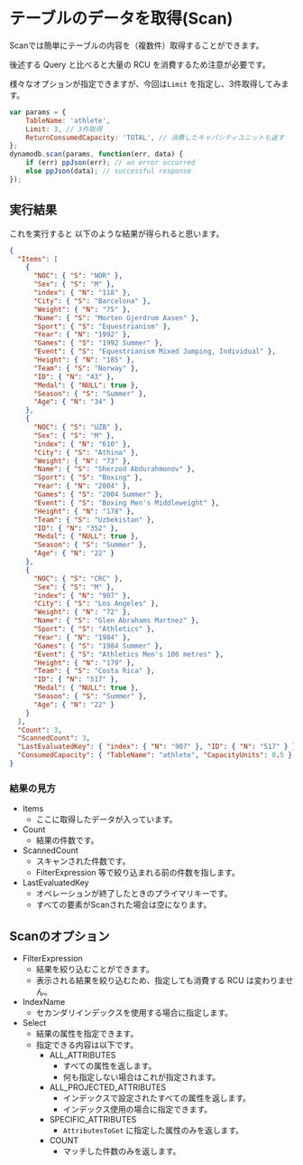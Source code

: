 # テーブルのデータを取得(Scan)

Scanでは簡単にテーブルの内容を（複数件）取得することができます。

後述する Query と比べると大量の RCU を消費するため注意が必要です。

様々なオプションが指定できますが、今回は`Limit` を指定し、3件取得してみます。

```jsx
var params = {
    TableName: 'athlete',
    Limit: 3, // 3件取得
    ReturnConsumedCapacity: 'TOTAL', // 消費したキャパシティユニットも返す
};
dynamodb.scan(params, function(err, data) {
    if (err) ppJson(err); // an error occurred
    else ppJson(data); // successful response
});
```

## 実行結果

これを実行すると
以下のような結果が得られると思います。

```json
{
  "Items": [
    {
      "NOC": { "S": "NOR" },
      "Sex": { "S": "M" },
      "index": { "N": "118" },
      "City": { "S": "Barcelona" },
      "Weight": { "N": "75" },
      "Name": { "S": "Morten Gjerdrum Aasen" },
      "Sport": { "S": "Equestrianism" },
      "Year": { "N": "1992" },
      "Games": { "S": "1992 Summer" },
      "Event": { "S": "Equestrianism Mixed Jumping, Individual" },
      "Height": { "N": "185" },
      "Team": { "S": "Norway" },
      "ID": { "N": "43" },
      "Medal": { "NULL": true },
      "Season": { "S": "Summer" },
      "Age": { "N": "34" }
    },
    {
      "NOC": { "S": "UZB" },
      "Sex": { "S": "M" },
      "index": { "N": "610" },
      "City": { "S": "Athina" },
      "Weight": { "N": "73" },
      "Name": { "S": "Sherzod Abdurahmonov" },
      "Sport": { "S": "Boxing" },
      "Year": { "N": "2004" },
      "Games": { "S": "2004 Summer" },
      "Event": { "S": "Boxing Men's Middleweight" },
      "Height": { "N": "178" },
      "Team": { "S": "Uzbekistan" },
      "ID": { "N": "352" },
      "Medal": { "NULL": true },
      "Season": { "S": "Summer" },
      "Age": { "N": "22" }
    },
    {
      "NOC": { "S": "CRC" },
      "Sex": { "S": "M" },
      "index": { "N": "907" },
      "City": { "S": "Los Angeles" },
      "Weight": { "N": "72" },
      "Name": { "S": "Glen Abrahams Martnez" },
      "Sport": { "S": "Athletics" },
      "Year": { "N": "1984" },
      "Games": { "S": "1984 Summer" },
      "Event": { "S": "Athletics Men's 100 metres" },
      "Height": { "N": "179" },
      "Team": { "S": "Costa Rica" },
      "ID": { "N": "517" },
      "Medal": { "NULL": true },
      "Season": { "S": "Summer" },
      "Age": { "N": "22" }
    }
  ],
  "Count": 3,
  "ScannedCount": 3,
  "LastEvaluatedKey": { "index": { "N": "907" }, "ID": { "N": "517" } },
  "ConsumedCapacity": { "TableName": "athlete", "CapacityUnits": 0.5 }
}
```

### 結果の見方
- Items
  - ここに取得したデータが入っています。
- Count
  - 結果の件数です。
- ScannedCount
  - スキャンされた件数です。
  - FilterExpression 等で絞り込まれる前の件数を指します。
- LastEvaluatedKey
  - オペレーションが終了したときのプライマリキーです。
  - すべての要素がScanされた場合は空になります。

## Scanのオプション
- FilterExpression
  - 結果を絞り込むことができます。
  - 表示される結果を絞り込むため、指定しても消費する RCU は変わりません。
- IndexName
  - セカンダリインデックスを使用する場合に指定します。
- Select
  - 結果の属性を指定できます。
  - 指定できる内容は以下です。
    - ALL_ATTRIBUTES
      - すべての属性を返します。
      - 何も指定しない場合はこれが指定されます。
    - ALL_PROJECTED_ATTRIBUTES
      - インデックスで設定されたすべての属性を返します。
      - インデックス使用の場合に指定できます。
    - SPECIFIC_ATTRIBUTES
      - `AttributesToGet` に指定した属性のみを返します。
    - COUNT
      - マッチした件数のみを返します。